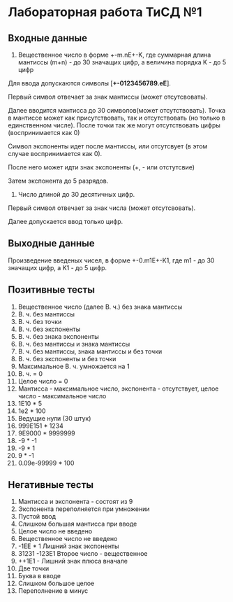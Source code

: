 # Лабораторная работа ТиСД №1

## Входные данные

1) Вещественное число в форме +-m.nЕ+-K, где суммарная длина мантиссы (m+n) - до 30 значащих цифр, а величина порядка K - до 5 цифр

Для ввода допускаются символы [**+-0123456789.eE**].

Первый символ отвечает за знак мантиссы (может отсутсвовать).

Далее вводится мантисса до 30 символов(может отсутствовать). Точка в мантиссе может как присутствовать, так и отсутствовать (но только в единственном числе). После точки так же могут отсутствовать цифры (воспринимается как 0)

Символ экспоненты идет после мантиссы, или отсутсвует (в этом случае воспринимается как 0).

После него может идти знак экспоненты (+, - или отстутсвие)

Затем экспонента до 5 разрядов.

1) Число длиной до 30 десятичных цифр.

Первый символ отвечает за знак числа (может отсутсвовать).

Далее допускается ввод только цифр.

## Выходные данные

Произведение введеных чисел, в форме +-0.m1Е+-K1, где m1 - до 30 значащих цифр, а K1 - до 5 цифр.

## Позитивные тесты

1) Вещественное число (далее В. ч.) без знака мантиссы
2) В. ч. без мантиссы
3) В. ч. без точки
4) В. ч. без экспоненты
5) В. ч. без знака экспоненты
6) В. ч. без мантиссы и знака мантиссы
7) В. ч. без мантиссы, знака мантиссы и без точки
8) В. ч. без экспоненты и без точки
9) Максимальное В. ч. умножается на 1
10) В. ч. = 0
11) Целое число = 0
12) Мантисса - максимальное число, экспонента - отсутствует, целое число - максимальное число
13) 1E10 * 5
14) 1e2 * 100
15) Ведущие нули (30 штук)
16) 999E151 * 1234
17) 9E9000 * 9999999
18) -9 * -1
19) -9 * 1
20) 9 * -1
21) 0.09e-99999 * 100

## Негативные тесты

1) Мантисса и экспонента - состоят из 9
2) Экспонента переполняется при умножении
3) Пустой ввод
4) Слишком большая мантисса при вводе
5) Целое число не введено
6) Вещественное число не введено
7) -1EE * 1 Лишний знак экспоненты
8) 31231 -123E1 Второе число - вещественное
9) ++1Е1 - Лишний знак плюса вначале
10) Две точки 
11) Буква в вводе
12) Слишком большое целое
13) Переполнение в минус
